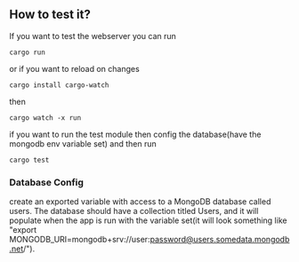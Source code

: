 ## How to test it?
If you want to test the webserver you can run
```shell
cargo run 
```
or if you want to reload on changes
```shell
cargo install cargo-watch
```
then
```shell
cargo watch -x run
```

if you want to run the test module then config the database(have the mongodb env variable set) and then run
```shell
cargo test
```

### Database Config
create an exported variable with access to a MongoDB database called users.
The database should have a collection titled Users, and it will populate when
the app is run with the variable set(it will look something like 
"export MONGODB_URI=mongodb+srv://user:password@users.somedata.mongodb.net/").

